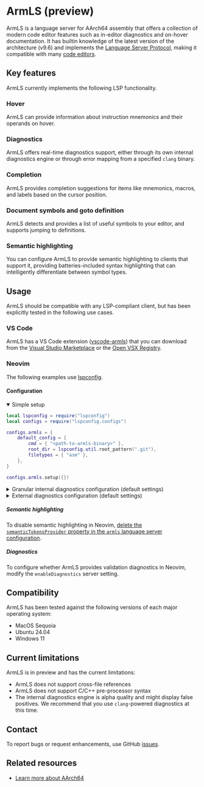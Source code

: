 # ArmLS (preview)

ArmLS is a language server for AArch64 assembly that offers a collection of modern code editor features such as in-editor diagnostics and on-hover documentation. It has builtin knowledge of the latest version of the architecture (v9.6) and implements the [Language Server Protocol](https://microsoft.github.io/language-server-protocol/), making it compatible with many [code editors](https://langserver.org/#implementations-client).

## Key features

ArmLS currently implements the following LSP functionality.


### Hover

ArmLS can provide information about instruction mnemonics and their operands on hover.



### Diagnostics

ArmLS offers real-time diagnostics support, either through its own internal diagnostics engine or through error mapping from a specified `clang` binary.


### Completion

ArmLS provides completion suggestions for items like mnemonics, macros, and labels based on the cursor position.


### Document symbols and goto definition

ArmLS detects and provides a list of useful symbols to your editor, and supports jumping to definitions.


### Semantic highlighting

You can configure ArmLS to provide semantic highlighting to clients that support it,
providing batteries-included syntax highlighting that can intelligently differentiate between symbol types.


## Usage

ArmLS should be compatible with any LSP-compliant client, but has been explicitly tested in the following use cases.


### VS Code

ArmLS has a VS Code extension ([vscode-armls](https://github.com/arm/vscode-armls)) that you can download from the [Visual Studio Marketplace](https://marketplace.visualstudio.com/vscode) or the [Open VSX Registry](https://open-vsx.org/).


### Neovim

The following examples use [lspconfig](https://github.com/neovim/nvim-lspconfig).

#### Configuration

<details open>
<summary>Simple setup</summary>

```lua
local lspconfig = require("lspconfig")
local configs = require("lspconfig.configs")

configs.armls = {
    default_config = {
        cmd = { "<path-to-armls-binary>" },
        root_dir = lspconfig.util.root_pattern(".git"),
        filetypes = { "asm" },
    },
}

configs.armls.setup({})
```

</details>

<details>
<summary>Granular internal diagnostics configuration (default settings)</summary>

```lua
configs.armls.setup({
    settings = {
        armls = {
            diagnostics = {
                enable = true,
                disableCategories = {
                    -- "unrecognisedInstruction",
                    "invalidOperand",
                    "tooManyOperands",
                    "tooFewOperands",
                },
        },
    },
})
```

</details>

<details>
    <summary>External diagnostics configuration (default settings)</summary>

```lua
configs.armls.setup({
    settings = {
        armls = {
            -- externalDiagnostics = {
            --     clang = {
            --         path = "/path/to/clang-executable",
            --         args = { "--target=aarch64" },
            --     },
            -- },
        },
    },
})
```

</details>

##### Semantic highlighting

To disable semantic highlighting in Neovim, [delete the `semanticTokensProvider` property in the `armls` language server configuration](https://lsp-zero.netlify.app/docs/language-server-configuration.html#disable-semantic-highlights).

##### Diagnostics

To configure whether ArmLS provides validation diagnostics in Neovim, modify the `enableDiagnostics` server setting.

## Compatibility

ArmLS has been tested against the following versions of each major operating system:

- MacOS Sequoia
- Ubuntu 24.04
- Windows 11


## Current limitations

ArmLS is in preview and has the current limitations:

- ArmLS does not support cross-file references
- ArmLS does not support C/C++ pre-processor syntax
- The internal diagnostics engine is alpha quality and might display false positives. We recommend that you use `clang`-powered diagnostics at this time.


## Contact

To report bugs or request enhancements, use GitHub [issues](https://github.com/arm/armls/issues).

## Related resources

- [Learn more about AArch64](https://developer.arm.com/documentation/102374/0102/Overview)

